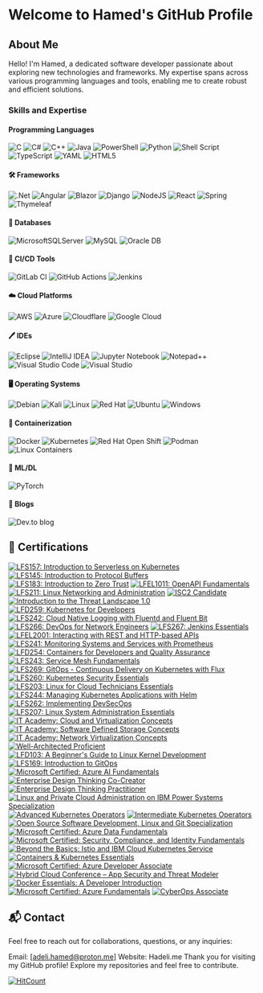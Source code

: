 # Welcome to Hamed's GitHub Profile

## About Me

Hello! I'm Hamed, a dedicated software developer passionate about exploring new technologies and frameworks. My expertise spans across various programming languages and tools, enabling me to create robust and efficient solutions.

### Skills and Expertise

#### Programming Languages 

![C](https://img.shields.io/badge/c-%2300599C.svg?style=for-the-badge&logo=c&logoColor=white)
![C#](https://img.shields.io/badge/c%23-%23239120.svg?style=for-the-badge&logo=csharp&logoColor=white)
![C++](https://img.shields.io/badge/c++-%2300599C.svg?style=for-the-badge&logo=c%2B%2B&logoColor=white)
![Java](https://img.shields.io/badge/java-%23ED8B00.svg?style=for-the-badge&logo=openjdk&logoColor=white)
![PowerShell](https://img.shields.io/badge/PowerShell-%235391FE.svg?style=for-the-badge&logo=powershell&logoColor=white)
![Python](https://img.shields.io/badge/python-3670A0?style=for-the-badge&logo=python&logoColor=ffdd54)
![Shell Script](https://img.shields.io/badge/shell_script-%23121011.svg?style=for-the-badge&logo=gnu-bash&logoColor=white)
![TypeScript](https://img.shields.io/badge/typescript-%23007ACC.svg?style=for-the-badge&logo=typescript&logoColor=white)
![YAML](https://img.shields.io/badge/yaml-%23ffffff.svg?style=for-the-badge&logo=yaml&logoColor=151515)
![HTML5](https://img.shields.io/badge/html5-%23E34F26.svg?style=for-the-badge&logo=html5&logoColor=white)

#### 🛠️ Frameworks

![.Net](https://img.shields.io/badge/.NET-5C2D91?style=for-the-badge&logo=.net&logoColor=white)
![Angular](https://img.shields.io/badge/angular-%23DD0031.svg?style=for-the-badge&logo=angular&logoColor=white)
![Blazor](https://img.shields.io/badge/blazor-%235C2D91.svg?style=for-the-badge&logo=blazor&logoColor=white)
![Django](https://img.shields.io/badge/django-%23092E20.svg?style=for-the-badge&logo=django&logoColor=white)
![NodeJS](https://img.shields.io/badge/node.js-6DA55F?style=for-the-badge&logo=node.js&logoColor=white)
![React](https://img.shields.io/badge/react-%2320232a.svg?style=for-the-badge&logo=react&logoColor=%2361DAFB)
![Spring](https://img.shields.io/badge/spring-%236DB33F.svg?style=for-the-badge&logo=spring&logoColor=white)
![Thymeleaf](https://img.shields.io/badge/Thymeleaf-%23005C0F.svg?style=for-the-badge&logo=Thymeleaf&logoColor=white)

####  💾 Databases

![MicrosoftSQLServer](https://img.shields.io/badge/Microsoft%20SQL%20Server-CC2927?style=for-the-badge&logo=microsoft%20sql%20server&logoColor=white)
![MySQL](https://img.shields.io/badge/mysql-4479A1.svg?style=for-the-badge&logo=mysql&logoColor=white)
![Oracle DB](https://img.shields.io/badge/Oracle-F80000?style=for-the-badge&logo=oracle&logoColor=white)


#### 🚀 CI/CD Tools

![GitLab CI](https://img.shields.io/badge/gitlab%20ci-%23181717.svg?style=for-the-badge&logo=gitlab&logoColor=white)
![GitHub Actions](https://img.shields.io/badge/github%20actions-%232671E5.svg?style=for-the-badge&logo=githubactions&logoColor=white)
![Jenkins](https://img.shields.io/static/v1?style=for-the-badge&message=Jenkins&color=D24939&logo=Jenkins&logoColor=FFFFFF&label=)


#### ☁️ Cloud Platforms

![AWS](https://img.shields.io/badge/Amazon_AWS-232F3E?style=for-the-badge&logo=amazon-web-services&logoColor=white)
![Azure](https://img.shields.io/badge/Microsoft_Azure-0078D4?style=for-the-badge&logo=microsoft-azure&logoColor=white)
![Cloudflare](https://img.shields.io/badge/Cloudflare-F38020?style=for-the-badge&logo=Cloudflare&logoColor=white)
![Google Cloud](https://img.shields.io/badge/Google_Cloud-4285F4?style=for-the-badge&logo=google-cloud&logoColor=white)

#### 🖊️ IDEs

![Eclipse](https://img.shields.io/badge/Eclipse-FE7A16.svg?style=for-the-badge&logo=Eclipse&logoColor=white)
![IntelliJ IDEA](https://img.shields.io/badge/IntelliJIDEA-000000.svg?style=for-the-badge&logo=intellij-idea&logoColor=white)
![Jupyter Notebook](https://img.shields.io/badge/jupyter-%23FA0F00.svg?style=for-the-badge&logo=jupyter&logoColor=white)
![Notepad++](https://img.shields.io/badge/Notepad++-90E59A.svg?style=for-the-badge&logo=notepad%2b%2b&logoColor=black)
![Visual Studio Code](https://img.shields.io/badge/Visual%20Studio%20Code-0078d7.svg?style=for-the-badge&logo=visual-studio-code&logoColor=white)
![Visual Studio](https://img.shields.io/badge/Visual%20Studio-5C2D91.svg?style=for-the-badge&logo=visual-studio&logoColor=white)

#### 🖥️ Operating Systems

![Debian](https://img.shields.io/badge/Debian-D70A53?style=for-the-badge&logo=debian&logoColor=white)
![Kali](https://img.shields.io/badge/Kali-268BEE?style=for-the-badge&logo=kalilinux&logoColor=white)
![Linux](https://img.shields.io/badge/Linux-FCC624?style=for-the-badge&logo=linux&logoColor=black)
![Red Hat](https://img.shields.io/badge/Red%20Hat-EE0000?style=for-the-badge&logo=redhat&logoColor=white)
![Ubuntu](https://img.shields.io/badge/Ubuntu-E95420?style=for-the-badge&logo=ubuntu&logoColor=white)
![Windows](https://img.shields.io/badge/Windows-0078D6?style=for-the-badge&logo=windows&logoColor=white)

####  :whale: Containerization 

![Docker](https://img.shields.io/badge/docker-%230db7ed.svg?style=for-the-badge&logo=docker&logoColor=white)
![Kubernetes](https://img.shields.io/badge/kubernetes-%23326ce5.svg?style=for-the-badge&logo=kubernetes&logoColor=white)
![Red Hat Open Shift](https://img.shields.io/static/v1?style=for-the-badge&message=Red+Hat+Open+Shift&color=EE0000&logo=Red+Hat+Open+Shift&logoColor=FFFFFF&label=)
![Podman](https://img.shields.io/static/v1?style=for-the-badge&message=Podman&color=892CA0&logo=Podman&logoColor=FFFFFF&label=)
![Linux Containers](https://img.shields.io/static/v1?style=for-the-badge&message=Linux+Containers&color=333333&logo=Linux+Containers&logoColor=FFFFFF&label=)

#### 🤖 ML/DL 

![PyTorch](https://img.shields.io/badge/PyTorch-%23EE4C2C.svg?style=for-the-badge&logo=PyTorch&logoColor=white)

#### 📝 Blogs

![Dev.to blog](https://img.shields.io/badge/dev.to-0A0A0A?style=for-the-badge&logo=dev.to&logoColor=white)

## 🏅 Certifications

<!--START_SECTION:badges-->
[![LFS157: Introduction to Serverless on Kubernetes](https://images.credly.com/size/110x110/images/83d41482-6766-4eed-bcb1-00d8757cd223/image.png)](http://www.credly.com/badges/6cffe731-a64d-4e48-9adc-c7aa392a1d92 "LFS157: Introduction to Serverless on Kubernetes")
[![LFS145: Introduction to Protocol Buffers](https://images.credly.com/size/110x110/images/75f8e656-f78f-4ba5-a98b-802db40c91ff/image.png)](http://www.credly.com/badges/07e7d378-b36e-40cd-831c-dfc0421697a1 "LFS145: Introduction to Protocol Buffers")
[![LFS183: Introduction to Zero Trust](https://images.credly.com/size/110x110/images/8947acd8-1686-4de1-9dcf-853bd6fd25c4/image.png)](http://www.credly.com/badges/1e32e0e3-da6c-4bc1-9d12-06a489d1a5e8 "LFS183: Introduction to Zero Trust")
[![LFEL1011: OpenAPI Fundamentals](https://images.credly.com/size/110x110/images/310767de-989a-45b8-a902-b8a09835a4db/image.png)](http://www.credly.com/badges/e8063aef-a388-4e17-8a60-b8048837e061 "LFEL1011: OpenAPI Fundamentals")
[![LFS211: Linux Networking and Administration](https://images.credly.com/size/110x110/images/619bc2a6-cc83-4c1a-a23e-a663e19541b5/image.png)](http://www.credly.com/badges/e9b0c745-bee5-4239-9b53-4b9e2374df38 "LFS211: Linux Networking and Administration")
[![ISC2 Candidate](https://images.credly.com/size/110x110/images/9180921d-4a13-429e-9357-6f9706a554f0/image.png)](http://www.credly.com/badges/4de3d89a-aa5b-4cdf-a037-5ed8343c0e0e "ISC2 Candidate")
[![Introduction to the Threat Landscape 1.0](https://images.credly.com/size/110x110/images/8395e492-f8aa-4617-a258-6c844f628fa2/image.png)](http://www.credly.com/badges/e83e7c96-cf52-4e5c-aff5-bacfae6fb9df "Introduction to the Threat Landscape 1.0")
[![LFD259: Kubernetes for Developers](https://images.credly.com/size/110x110/images/e26fb81e-6f50-453c-92a6-07543e529c8d/image.png)](http://www.credly.com/badges/ff29461d-e802-4220-a63a-183631691540 "LFD259: Kubernetes for Developers")
[![LFS242: Cloud Native Logging with Fluentd and Fluent Bit](https://images.credly.com/size/110x110/images/bb5ed991-50f6-469e-918a-69452594aa74/image.png)](http://www.credly.com/badges/02b88774-3801-4ac5-beab-7c91ffe58a7d "LFS242: Cloud Native Logging with Fluentd and Fluent Bit")
[![LFS266: DevOps for Network Engineers](https://images.credly.com/size/110x110/images/c5eadaed-566c-49ce-83cc-ea8ca4c101b6/LF_logobadge.png)](http://www.credly.com/badges/9e1d6d8b-abc8-40f4-a7fd-b9965554d6e7 "LFS266: DevOps for Network Engineers")
[![LFS267: Jenkins Essentials](https://images.credly.com/size/110x110/images/98a97dcb-09ae-4848-a0f1-e4c0c23157d5/image.png)](http://www.credly.com/badges/64b51f06-d08f-4030-9c99-eb590e906374 "LFS267: Jenkins Essentials")
[![LFEL2001: Interacting with REST and HTTP-based APIs](https://images.credly.com/size/110x110/images/be328182-01c0-4dbf-bcaa-e95852cb77ae/image.png)](http://www.credly.com/badges/1c0e1e9d-5645-4f88-9d93-29397fd845a6 "LFEL2001: Interacting with REST and HTTP-based APIs")
[![LFS241: Monitoring Systems and Services with Prometheus](https://images.credly.com/size/110x110/images/6a859978-8e04-45c2-887a-104ccf97dc11/image.png)](http://www.credly.com/badges/7df18c35-2ed1-4c03-8fe7-f4e2e6027c59 "LFS241: Monitoring Systems and Services with Prometheus")
[![LFD254: Containers for Developers and Quality Assurance](https://images.credly.com/size/110x110/images/f82d2895-fbde-4176-9c01-2c133be4e22e/image.png)](http://www.credly.com/badges/30764356-11e8-4abd-9d49-1f9a3a428aab "LFD254: Containers for Developers and Quality Assurance")
[![LFS243: Service Mesh Fundamentals](https://images.credly.com/size/110x110/images/5e2e9be8-ae2e-456e-b912-ed3c19e923a9/image.png)](http://www.credly.com/badges/7d2de53a-467b-43c1-9f65-f040d94cf9f1 "LFS243: Service Mesh Fundamentals")
[![LFS269: GitOps - Continuous Delivery on Kubernetes with Flux](https://images.credly.com/size/110x110/images/86ceac2c-8c2e-4165-bee4-51bf5b46b6a8/image.png)](http://www.credly.com/badges/ca95c443-6929-48cd-ac57-c2c5dd7199df "LFS269: GitOps - Continuous Delivery on Kubernetes with Flux")
[![LFS260: Kubernetes Security Essentials](https://images.credly.com/size/110x110/images/7529a174-7aa5-48dc-b3fb-fc6a7f235e6b/image.png)](http://www.credly.com/badges/6853e284-b7c0-4ff9-9e9d-595e48fbe9e0 "LFS260: Kubernetes Security Essentials")
[![LFS203: Linux for Cloud Technicians Essentials](https://images.credly.com/size/110x110/images/e06f2022-28f0-476e-bd9a-ecbdbbdd3162/image.png)](http://www.credly.com/badges/464a0a13-d6c1-4853-bd66-e7446e74b00f "LFS203: Linux for Cloud Technicians Essentials")
[![LFS244: Managing Kubernetes Applications with Helm](https://images.credly.com/size/110x110/images/b37f64b5-c7d2-4ac7-a088-fb60c231469d/image.png)](http://www.credly.com/badges/61d745f1-41cc-4697-a192-e5516aa55706 "LFS244: Managing Kubernetes Applications with Helm")
[![LFS262: Implementing DevSecOps](https://images.credly.com/size/110x110/images/b7536d9b-3039-4d28-b35f-c086398fa0d2/image.png)](http://www.credly.com/badges/3d41b150-7c61-4707-9c93-cf932d90e574 "LFS262: Implementing DevSecOps")
[![LFS207: Linux System Administration Essentials](https://images.credly.com/size/110x110/images/f7e95934-c3f8-4b80-98ae-d454c64a1d5a/image.png)](http://www.credly.com/badges/cc257cff-e8de-465c-846e-6d871bf63f42 "LFS207: Linux System Administration Essentials")
[![IT Academy: Cloud and Virtualization Concepts](https://images.credly.com/size/110x110/images/8ca28f8d-5ac0-49d7-b783-608cd4a61072/image.png)](http://www.credly.com/badges/7cf0a38a-6a43-4f04-8593-8c55b13e8e75 "IT Academy: Cloud and Virtualization Concepts")
[![IT Academy: Software Defined Storage Concepts](https://images.credly.com/size/110x110/images/8402299b-f265-4a94-bfea-08fc925e7d0b/image.png)](http://www.credly.com/badges/26bd4d6c-2819-478d-a05c-b0a5db5a276b "IT Academy: Software Defined Storage Concepts")
[![IT Academy: Network Virtualization Concepts](https://images.credly.com/size/110x110/images/930cc3e4-8a2e-41ae-84b8-40fcf471f786/image.png)](http://www.credly.com/badges/a35d34df-851d-4880-8a1b-aa88aa5cae23 "IT Academy: Network Virtualization Concepts")
[![Well-Architected Proficient](https://images.credly.com/size/110x110/images/b870667f-00a3-48d7-b988-9c02b441b883/image.png)](http://www.credly.com/badges/990bcad1-3115-414d-99ce-97253b4b883c "Well-Architected Proficient")
[![LFD103: A Beginner's Guide to Linux Kernel Development](https://images.credly.com/size/110x110/images/e12ad9b1-27be-4c4d-a67e-7658178a1c92/image.png)](http://www.credly.com/badges/ec0c9b8b-78e4-480d-8add-a295cf8abbcf "LFD103: A Beginner's Guide to Linux Kernel Development")
[![LFS169: Introduction to GitOps](https://images.credly.com/size/110x110/images/9b634d55-5b04-4b54-bf99-1265600f235a/image.png)](http://www.credly.com/badges/ffa48e86-884b-4acc-8eb3-1e018a0d2bd9 "LFS169: Introduction to GitOps")
[![Microsoft Certified: Azure AI Fundamentals](https://images.credly.com/size/110x110/images/4136ced8-75d5-4afb-8677-40b6236e2672/azure-ai-fundamentals-600x600.png)](http://www.credly.com/badges/6731ee5f-e9bb-457b-967a-518bbf5fdb22 "Microsoft Certified: Azure AI Fundamentals")
[![Enterprise Design Thinking Co-Creator](https://images.credly.com/size/110x110/images/2700b813-82b8-4232-9b36-5dcd5cd24584/Badges_v8-08_Co-Creator.png)](http://www.credly.com/badges/e7903537-4251-4795-a4ed-083087f88cca "Enterprise Design Thinking Co-Creator")
[![Enterprise Design Thinking Practitioner](https://images.credly.com/size/110x110/images/bc08972c-3c7d-4b99-82a0-c94bcca36674/Badges_v8-07_Practitioner.png)](http://www.credly.com/badges/34ed153d-b3ec-4408-88a9-239c4af8b3bb "Enterprise Design Thinking Practitioner")
[![Linux and Private Cloud Administration on IBM Power Systems Specialization](https://images.credly.com/size/110x110/images/aa6b6ee5-07b1-43f7-aad6-87ab946036ce/Linux_and_Private_Cloud_on_IBM_Systems_Specialization.png)](http://www.credly.com/badges/b41c5792-7572-46d2-8483-c87258bb0322 "Linux and Private Cloud Administration on IBM Power Systems Specialization")
[![Advanced Kubernetes Operators](https://images.credly.com/size/110x110/images/21f1ee2e-1ead-45c4-b2a8-1d08760440f6/Advanced_Kubernetes_Operators.png)](http://www.credly.com/badges/95450b79-e539-4b82-b0d9-91e909a7499a "Advanced Kubernetes Operators")
[![Intermediate Kubernetes Operators](https://images.credly.com/size/110x110/images/7e660e6a-5295-4b95-94cc-2f4f96d8b650/Intermediate_Kubernetes_Operators.png)](http://www.credly.com/badges/cfb58ee9-9f6e-457b-92a8-02fb358532a5 "Intermediate Kubernetes Operators")
[![Open Source Software Development, Linux and Git Specialization](https://images.credly.com/size/110x110/images/a8e890b4-d484-4e04-b521-fba516a8c3cd/coursera-specialization-badge.png)](http://www.credly.com/badges/fbbcdb7d-f832-4830-8eb7-518de343ad87 "Open Source Software Development, Linux and Git Specialization")
[![Microsoft Certified: Azure Data Fundamentals](https://images.credly.com/size/110x110/images/70eb1e3f-d4de-4377-a062-b20fb29594ea/azure-data-fundamentals-600x600.png)](http://www.credly.com/badges/d179ef3c-725d-4be9-a644-62503811f5b1 "Microsoft Certified: Azure Data Fundamentals")
[![Microsoft Certified: Security, Compliance, and Identity Fundamentals](https://images.credly.com/size/110x110/images/fc1352af-87fa-4947-ba54-398a0e63322e/security-compliance-and-identity-fundamentals-600x600.png)](http://www.credly.com/badges/793640f5-99f5-445e-8d77-9fbbe527f402 "Microsoft Certified: Security, Compliance, and Identity Fundamentals")
[![Beyond the Basics: Istio and IBM Cloud Kubernetes Service](https://images.credly.com/size/110x110/images/8d34d489-84bf-4861-a4a0-9e9d68318c5c/Beyond_basics_of_Istio_on_Cloud_v2.png)](http://www.credly.com/badges/05d4a310-82bd-429f-9147-675147c7ba71 "Beyond the Basics: Istio and IBM Cloud Kubernetes Service")
[![Containers & Kubernetes Essentials](https://images.credly.com/size/110x110/images/82966826-6630-4768-80d4-6028b3fab414/image.png)](http://www.credly.com/badges/6cf73f2b-d151-46c6-aac1-e5f4e01e77e2 "Containers & Kubernetes Essentials")
[![Microsoft Certified: Azure Developer Associate](https://images.credly.com/size/110x110/images/63316b60-f62d-4e51-aacc-c23cb850089c/azure-developer-associate-600x600.png)](http://www.credly.com/badges/fdcea632-b5d0-459c-a719-e1706c1faa52 "Microsoft Certified: Azure Developer Associate")
[![Hybrid Cloud Conference – App Security and Threat Modeler](https://images.credly.com/size/110x110/images/f93b9f99-8d58-431e-82a6-a44c3ab7e668/Hybrid_Cloud_Conf_-_App_Sec_and_Threat_Modler.png)](http://www.credly.com/badges/14a8b821-d032-4bd4-bd30-63f4a16504b2 "Hybrid Cloud Conference – App Security and Threat Modeler")
[![Docker Essentials: A Developer Introduction](https://images.credly.com/size/110x110/images/08216781-93cb-4ba1-8110-8eb3401fa8ce/Docker_Essentials_-_ISDN.png)](http://www.credly.com/badges/98e73ba9-0090-484c-9ebe-75dd70ad5754 "Docker Essentials: A Developer Introduction")
[![Microsoft Certified: Azure Fundamentals](https://images.credly.com/size/110x110/images/be8fcaeb-c769-4858-b567-ffaaa73ce8cf/image.png)](http://www.credly.com/badges/7cdea281-ca5d-4de0-8aff-53d92ef3bba2 "Microsoft Certified: Azure Fundamentals")
[![CyberOps Associate](https://images.credly.com/size/110x110/images/53f37f83-04a1-4935-9b1e-21a99cc6e1b2/CyberOpsAssoc.png)](http://www.credly.com/badges/2c004c94-ed9d-471b-b422-562940d58644 "CyberOps Associate")
<!--END_SECTION:badges-->

## 📬 Contact
Feel free to reach out for collaborations, questions, or any inquiries:

Email: [adeli.hamed@proton.me]
Website: Hadeli.me
Thank you for visiting my GitHub profile! Explore my repositories and feel free to contribute.



  [![HitCount](https://hits.dwyl.com/hamed0406/hamed0406.svg?style=flat-square)](http://hits.dwyl.com/hamed0406/hamed0406)


